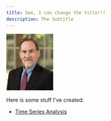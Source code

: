 ```yaml
---
title: See, I can change the title!!!
description: The Subtitle
---
```


![MyPicture](bradley-j.jpg)

Here is some stuff I've created:
- [Time Series Analysis](/timeseries/index.md)
